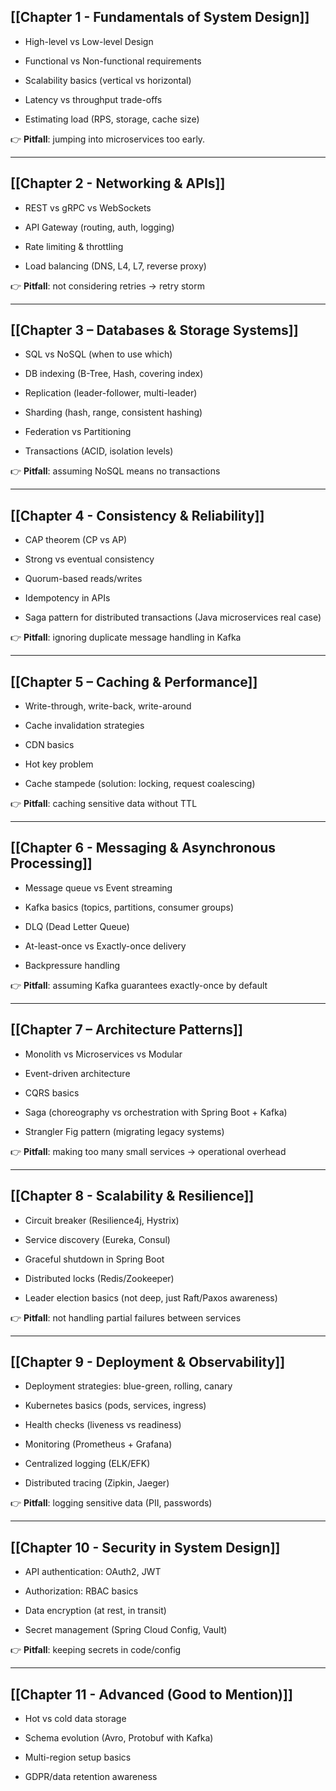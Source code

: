 ## **[[Chapter 1 - Fundamentals of System Design]]**

- High-level vs Low-level Design

- Functional vs Non-functional requirements

- Scalability basics (vertical vs horizontal)

- Latency vs throughput trade-offs

- Estimating load (RPS, storage, cache size)


👉 **Pitfall**: jumping into microservices too early.

---

## **[[Chapter 2 - Networking & APIs]]**

- REST vs gRPC vs WebSockets

- API Gateway (routing, auth, logging)

- Rate limiting & throttling

- Load balancing (DNS, L4, L7, reverse proxy)


👉 **Pitfall**: not considering retries → retry storm

---

## **[[Chapter 3 – Databases & Storage Systems]]**

- SQL vs NoSQL (when to use which)

- DB indexing (B-Tree, Hash, covering index)

- Replication (leader-follower, multi-leader)

- Sharding (hash, range, consistent hashing)

- Federation vs Partitioning

- Transactions (ACID, isolation levels)


👉 **Pitfall**: assuming NoSQL means no transactions

---

## **[[Chapter 4 - Consistency & Reliability]]**

- CAP theorem (CP vs AP)

- Strong vs eventual consistency

- Quorum-based reads/writes

- Idempotency in APIs

- Saga pattern for distributed transactions (Java microservices real case)


👉 **Pitfall**: ignoring duplicate message handling in Kafka

---

## **[[Chapter 5 – Caching & Performance]]**

- Write-through, write-back, write-around

- Cache invalidation strategies

- CDN basics

- Hot key problem

- Cache stampede (solution: locking, request coalescing)


👉 **Pitfall**: caching sensitive data without TTL

---

## **[[Chapter 6 - Messaging & Asynchronous Processing]]**

- Message queue vs Event streaming

- Kafka basics (topics, partitions, consumer groups)

- DLQ (Dead Letter Queue)

- At-least-once vs Exactly-once delivery

- Backpressure handling


👉 **Pitfall**: assuming Kafka guarantees exactly-once by default

---

## **[[Chapter 7 – Architecture Patterns]]**

- Monolith vs Microservices vs Modular

- Event-driven architecture

- CQRS basics

- Saga (choreography vs orchestration with Spring Boot + Kafka)

- Strangler Fig pattern (migrating legacy systems)


👉 **Pitfall**: making too many small services → operational overhead

---

## **[[Chapter 8 - Scalability & Resilience]]**

- Circuit breaker (Resilience4j, Hystrix)

- Service discovery (Eureka, Consul)

- Graceful shutdown in Spring Boot

- Distributed locks (Redis/Zookeeper)

- Leader election basics (not deep, just Raft/Paxos awareness)


👉 **Pitfall**: not handling partial failures between services

---

## **[[Chapter 9 - Deployment & Observability]]**

- Deployment strategies: blue-green, rolling, canary

- Kubernetes basics (pods, services, ingress)

- Health checks (liveness vs readiness)

- Monitoring (Prometheus + Grafana)

- Centralized logging (ELK/EFK)

- Distributed tracing (Zipkin, Jaeger)


👉 **Pitfall**: logging sensitive data (PII, passwords)

---

## **[[Chapter 10 - Security in System Design]]**

- API authentication: OAuth2, JWT

- Authorization: RBAC basics

- Data encryption (at rest, in transit)

- Secret management (Spring Cloud Config, Vault)


👉 **Pitfall**: keeping secrets in code/config

---

## **[[Chapter 11 - Advanced (Good to Mention)]]**

- Hot vs cold data storage

- Schema evolution (Avro, Protobuf with Kafka)

- Multi-region setup basics

- GDPR/data retention awareness